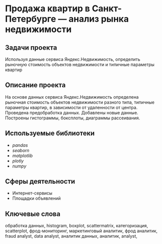 # Продажа квартир в Санкт-Петербурге — анализ рынка недвижимости

## Задачи проекта

Используя данные сервиса Яндекс.Недвижимость, определить рыночную стоимость объектов недвижимости и типичные параметры квартир

## Описание проекта 
На основе данных сервиса Яндекс.Недвижимость определена рыночная стоимость
объектов недвижимости разного типа, типичные параметры квартир, в зависимости от
удаленности от центра. Проведена предобработка данных. Добавлены новые данные.
Построены гистограммы, боксплоты, диаграммы рассеивания.

## Используемые библиотеки
- *pandas* 
- *seaborn* 
- *matplotlib* 
- *plotly*
- *numpy*

## Сферы деятельности 
- Интернет-сервисы
- Площадки объявлений

## Ключевые слова
обработка данных, histogram, boxplot, scattermatrix,
категоризация, scatterplot,  фрод-мониторинг, маркетинговый аналитик, фрод аналитик, fraud analyst, data analyst, аналитик данных, аналитик, analyst,
